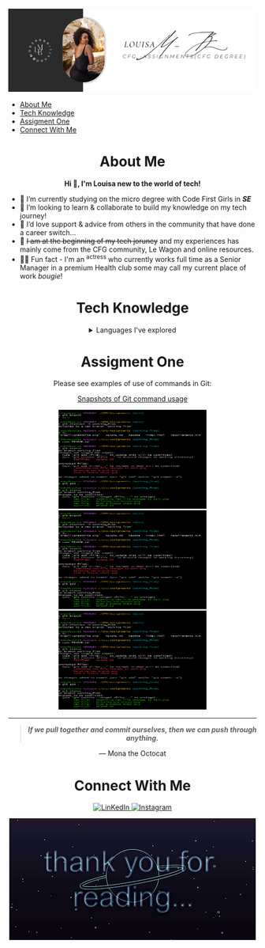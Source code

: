 <div align="center">

![Louisa's Banner][def]

</div>

- [About Me](#about-me)
- [Tech Knowledge](#tech-knowledge)
- [Assigment One](#assigment-one)
- [Connect With Me](#connect-with-me)

<div align="center">

# About Me
**Hi 👋, I'm Louisa new to the world of tech!**
</div>

- :dizzy: I’m currently studying on the micro degree with Code First Girls in ***SE***
- :monocle_face: I’m looking to learn & collaborate to build my knowledge on my tech journey!
- :black_heart: I’d love support & advice from others in the community that have done a career switch...
- :pinching_hand: ~~I am at the beginning of my tech joruney~~ and my experiences has mainly come from the CFG community, Le Wagon and online resources.
- :woman_cartwheeling: Fun fact - I'm an <sup>actress</sup> who currently works full time as a Senior Manager in a premium Health club some may call my current place of work _bougie_!

<div align="center">

# Tech Knowledge 
<details>
  <summary>Languages I've explored</summary>

| Rank | Languages     |
|-----:|---------------|
|     1|![HTML5](https://img.shields.io/badge/HTML5-%23E34F26.svg?style=for-the-badge&logo=html5&logoColor=black)          |
|     2|![CSS3](https://img.shields.io/badge/CSS3-%231572B6.svg?style=for-the-badge&logo=css3&logoColor=white)         |
|     2|![JavaScript](https://img.shields.io/badge/JavaScript-F7DF1E?style=for-the-badge&logo=javascript&logoColor=black)
|     4|![Python](https://img.shields.io/badge/Python-3776AB?style=for-the-badge&logo=python&logoColor=white)
|     5|![SQL](https://img.shields.io/badge/SQL-%23007478.svg?style=for-the-badge&logo=sql&logoColor=black)

</details>

</div>

<div align="center">

# Assigment One
Please see examples of use of commands in Git:

[Snapshots of Git command usage](http://127.0.0.1:5500/index.html)

<img src="Git status check.png" alt="Description" width="300" height="200"/>
 <img src="Git status check.png" alt="Description" width="300" height="200"/>
<img src="Git status check.png" alt="Description" width="300" height="200"/>

---
> ***If we pull together and commit ourselves, then we can push through anything.***

— Mona the Octocat

# Connect With Me
<a href="https://www.linkedin.com/in/louisa-mussington-boreham-974b38a4/" target="_blank">
  <img src="https://upload.wikimedia.org/wikipedia/commons/c/ca/LinkedIn_logo_initials.png" alt="LinKedIn" style="width:40px;height:40px;">
</a>    <a href="https://www.instagram.com/modernbritishrose" target="_blank">
  <img src="https://upload.wikimedia.org/wikipedia/commons/a/a5/Instagram_icon.png" alt="Instagram" style="width:40px;height:40px;">
</a>

[def]: @reallygreatsite.png

![Thank you banner](<Thank you gif.gif>)
</div>